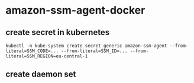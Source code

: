 # amazon-ssm-agent-docker

## create secret in kubernetes
```
kubectl -n kube-system create secret generic amazon-ssm-agent --from-literal=SSM_CODE=... --from-literal=SSM_ID=... --from-literal=SSM_REGION=eu-central-1
```

## create daemon set
